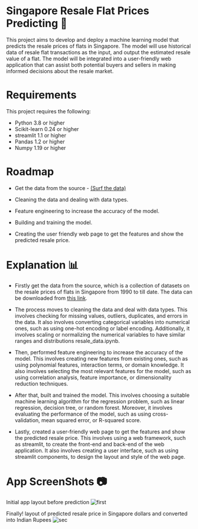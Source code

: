 # Singapore Resale Flat Prices Predicting :department_store:
This project aims to develop and deploy a machine learning model that predicts the resale prices of flats in Singapore. The model will use historical data of resale flat transactions as the input, and output the estimated resale value of a flat. The model will be integrated into a user-friendly web application that can assist both potential buyers and sellers in making informed decisions about the resale market.

# Requirements
This project requires the following:

* Python 3.8 or higher
* Scikit-learn 0.24 or higher
* streamlit 1.1 or higher
* Pandas 1.2 or higher
* Numpy 1.19 or higher

# Roadmap
* Get the data from the source - [(Surf the data)](https://beta.data.gov.sg/collections/189/view)

* Cleaning the data and dealing with data types.

* Feature engineering to increase the accuracy of the model.

* Building and training the model.

* Creating the user friendly web page to get the features and show the predicted resale price.

# Explanation :bar_chart:

* Firstly get the data from the source, which is a collection of datasets on the resale prices of flats in Singapore from 1990 to till date. The data can be downloaded from [this link](https://beta.data.gov.sg/collections/189/view).

* The process moves to cleaning the data and deal with data types. This involves checking for missing values, outliers, duplicates, and errors in the data. It also involves converting categorical variables into numerical ones, such as using one-hot encoding or label encoding. Additionally, it involves scaling or normalizing the numerical variables to have similar ranges and distributions resale_data.ipynb.

* Then, performed feature engineering to increase the accuracy of the model. This involves creating new features from existing ones, such as using polynomial features, interaction terms, or domain knowledge. It also involves selecting the most relevant features for the model, such as using correlation analysis, feature importance, or dimensionality reduction techniques.

* After that, built and trained the model. This involves choosing a suitable machine learning algorithm for the regression problem, such as linear regression, decision tree, or random forest. Moreover, it involves evaluating the performance of the model, such as using cross-validation, mean squared error, or R-squared score.

* Lastly, created a user-friendly web page to get the features and show the predicted resale price. This involves using a web framework, such as streamlit, to create the front-end and back-end of the web application. It also involves creating a user interface, such as using streamlit components, to design the layout and style of the web page.

# App ScreenShots :camera:

Initial app layout before prediction 
![first](https://github.com/Clintonnick3/-Singapore-Resale-Flat-Prices-Predicting/assets/129974527/a15bdf53-da8b-4d7b-bb67-134792ddeeeb)

Finally! layout of predicted resale price in Singapore dollars and converted into Indian Rupees
![sec](https://github.com/Clintonnick3/-Singapore-Resale-Flat-Prices-Predicting/assets/129974527/dcbecbdd-53a2-44d3-bb91-d8c4f85b8d8e)

